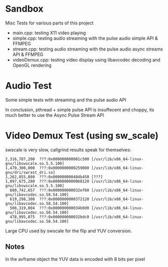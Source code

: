 # Sandbox

Misc Tests for various parts of this project
* main.cpp: testing X11 video playing
* simple.cpp: testing audio streaming with the pulse audio simple API & FFMPEG
* stream.cpp: testing audio streaming with the pulse audio async streams API & FFMPEG
* videoDemux.cpp: testing video display using libavcodec decoding and OpenGL rendering

# Audio Test

Some simple tests with streaming and the pulse audio API

In conclusion, pthread + simple pulse API is insuffecent and choppy, its much better to use the Async Pulse Stream API

# Video Demux Test (using sw_scale)

swscale is very slow, callgrind results speak for themselves:
```
2,316,787,200  ???:0x000000000001c500 [/usr/lib/x86_64-linux-gnu/libswscale.so.5.5.100]
1,470,300,000  ???:0x0000000000259080 [/usr/lib/x86_64-linux-gnu/dri/swrast_dri.so]
1,262,855,880  ???:0x000000000484b450 [???]
1,097,675,280  ???:0x0000000000068120 [/usr/lib/x86_64-linux-gnu/libswscale.so.5.5.100]
  680,742,657  ???:0x000000000032ef60 [/usr/lib/x86_64-linux-gnu/libavcodec.so.58.54.100]
  619,298,380  ???:0x0000000000372120 [/usr/lib/x86_64-linux-gnu/libavcodec.so.58.54.100]
  508,319,804  ???:0x000000000034b0d0 [/usr/lib/x86_64-linux-gnu/libavcodec.so.58.54.100]
  478,995,875  ???:0x000000000032bdc0 [/usr/lib/x86_64-linux-gnu/libavcodec.so.58.54.100]
```
Large CPU used by swscale for the flip and YUV conversion.

## Notes

In the avframe object the YUV data is encoded with 8 bits per pixel
